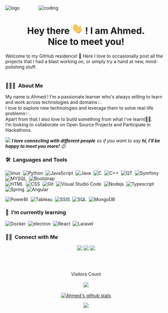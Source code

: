 ![logo](https://github.com/Ahmedbenabdallah29435/Ahmedbenabdallah29435/main/blob/Github%20banner.png)
<img align="right" alt="coding" width="400" src="https://user-images.githubusercontent.com/55389276/140866485-8fb1c876-9a8f-4d6a-98dc-08c4981eaf70.gif">
<h1 align="center">Hey there <img alt="wave" src="https://raw.githubusercontent.com/Elchedli/Elchedli/main/Hi.gif" width="35"> ! I am Ahmed.<br> Nice to meet you!</h1>

Welcome to my GitHub residence! 👋 
Here I love to occasionally post all the projects that I had a blast working on, or simply try a hand at new, mind-polishing stuff.
<br/><br/>
### 👨🏻‍💻 &nbsp;About Me

My name is Ahmed ! I'm a passionate learner who's always willing to learn and work across technologies and domains💡. <br/>
I love to explore new technologies and leverage them to solve real-life problems✨. <br/>
Apart from that I also love to build something from what i've learnt👨🏻‍. <br/>
I’m looking to collaborate on Open Source Projects and Participate in Hackathons. <br/>

<img src="https://media.giphy.com/media/LnQjpWaON8nhr21vNW/giphy.gif" width="40"> <em><b>I love connecting with different people</b> so if you want to say <b>hi, I'll be happy to meet you more!</b> :blush:</em>


### 🛠 &nbsp;Languages and Tools

![linux](https://img.shields.io/badge/-linux-05122A?style=flat&logo=linux)&nbsp;
![Python](https://img.shields.io/badge/-Python-05122A?style=flat&logo=python)&nbsp;
![JavaScript](https://img.shields.io/badge/-JavaScript-05122A?style=flat&logo=javascript)&nbsp;
![Java](https://img.shields.io/badge/-Java-05122A?style=flat&logo=Java&logoColor=FFA518)&nbsp;
![C](https://img.shields.io/badge/-C-05122A?style=flat&logo=C&logoColor=A8B9CC)&nbsp;
![C++](https://img.shields.io/badge/-C++-05122A?style=flat&logo=C%2B%2B&logoColor=00599C)&nbsp;
![QT](https://img.shields.io/badge/-QT-05122A?style=flat&logo=qt)&nbsp;
![Symfony](https://img.shields.io/badge/-Symfony-05122A?style=flat&logo=symfony)&nbsp;
![MYSQL](https://img.shields.io/badge/-MYSQL-05122A?style=flat&logo=mysql)&nbsp;
![Bootstrap](https://img.shields.io/badge/-Bootstrap-05122A?style=flat&logo=bootstrap&logoColor=563D7C)\
![HTML](https://img.shields.io/badge/-HTML-05122A?style=flat&logo=HTML5)&nbsp;
![CSS](https://img.shields.io/badge/-CSS-05122A?style=flat&logo=CSS3&logoColor=1572B6)&nbsp;
![Git](https://img.shields.io/badge/-Git-05122A?style=flat&logo=git)&nbsp;
![Visual Studio Code](https://img.shields.io/badge/-Visual%20Studio%20Code-05122A?style=flat&logo=visual-studio-code&logoColor=007ACC)&nbsp;
![Nodejs](https://img.shields.io/badge/-Nodejs-05122A?style=flat&logo=Nodejs&logoColor=563D7C)&nbsp;
![Typescript](https://img.shields.io/badge/-Typescript-05122A?style=flat&logo=Typescript&logoColor=563D7C)&nbsp;
![Spring](https://img.shields.io/badge/-Spring-05122A?style=flat&logo=spring)&nbsp;
![Angular](https://img.shields.io/badge/-Angular-05122A?style=flat&logo=angular)&nbsp;

![PowerBI](https://img.shields.io/badge/-PowerBI-05122A?style=flat&logo=powerBi)&nbsp;
![Tableau](https://img.shields.io/badge/-tableau-05122A?style=flat&logo=tableau)&nbsp;
![SSIS](https://img.shields.io/badge/-SSIS-05122A?style=flat&logo=SSIS)&nbsp;
![SQL](https://img.shields.io/badge/-SQL-05122A?style=flat&logo=sql)&nbsp;
![MongoDB](https://img.shields.io/badge/-MongoDB-05122A?style=flat&logo=mongodb)&nbsp;
 
 ### 🌱 &nbsp;I’m currently learning
![Docker](https://img.shields.io/badge/-Docker-05122A?style=flat&logo=Docker&logoColor=563D7C)&nbsp;
![electron](https://img.shields.io/badge/-electron-05122A?style=flat&logo=electron&logoColor=563D7C)&nbsp;
![React](https://img.shields.io/badge/-React-05122A?style=flat&logo=react)&nbsp;
![Laravel](https://img.shields.io/badge/-Spark-05122A?style=flat&logo=laravel)&nbsp;

 ### 🤝🏻 &nbsp;Connect with Me

<p align="center">
<a href="https://www.Ahmed.io"><img src="https://img.shields.io/badge/-Ahmed.io-3423A6?style=flat&logo=Google-Chrome&logoColor=white"/></a>
<a href="mailto:benabdallah.ahmed@esprit.com"><img src="https://img.shields.io/badge/-benabdallah.ahmed@esprit.com-D14836?style=flat&logo=Gmail&logoColor=white"/></a>
<a href="https://www.facebook.com/ahmed.benabdallah.1232"><img src="https://img.shields.io/badge/-@Ahmed.Ben.Abdallah-1877F2?style=flat&logo=Facebook&logoColor=white"/></a>
</p>

<br/><br/>
<p align="center">Visitors Count<br/><br/><img src="https://profile-counter.glitch.me/Ahmedbenabdallah29435/count.svg" /></p>


<p align="center">
  <a href="https://github.com/Ahmedbenabdallah29435">
    <img src="https://github-readme-stats.vercel.app/api?username=Ahmedbenabdallah29435&count_private=true&hide_border=true&show_icons=true" alt="Ahmed's github stats">
  </a>
</p>

<p align="center">
  <a href="https://github.com/Ahmedbenabdallah29435">
<p align="center">
<p align="center"> <a href="https://github.com/Ahmedbenabdallah29435/github-profile-trophy">
 <img src= "https://github-profile-trophy.vercel.app/?username=Ahmedbenabdallah29435&margin-w=15"> </p>
  </a>
</p>
 
